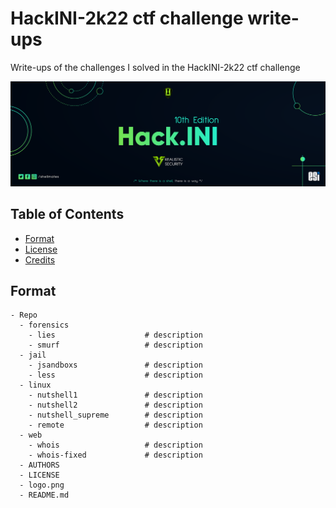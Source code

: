 # HackINI-2k22 ctf challenge write-ups
Write-ups of the challenges I solved in the HackINI-2k22 ctf challenge

![Banner](banner.png)

<!-- TABLE OF CONTENTS -->
## Table of Contents

* [Format](#format)
* [License](#license)
* [Credits](#credits)

## Format

```
- Repo
  - forensics
    - lies                    # description
    - smurf                   # description
  - jail
    - jsandboxs               # description
    - less                    # description
  - linux
    - nutshell1               # description
    - nutshell2               # description
    - nutshell_supreme        # description
    - remote                  # description
  - web
    - whois                   # description
    - whois-fixed             # description
  - AUTHORS
  - LICENSE
  - logo.png
  - README.md
```
